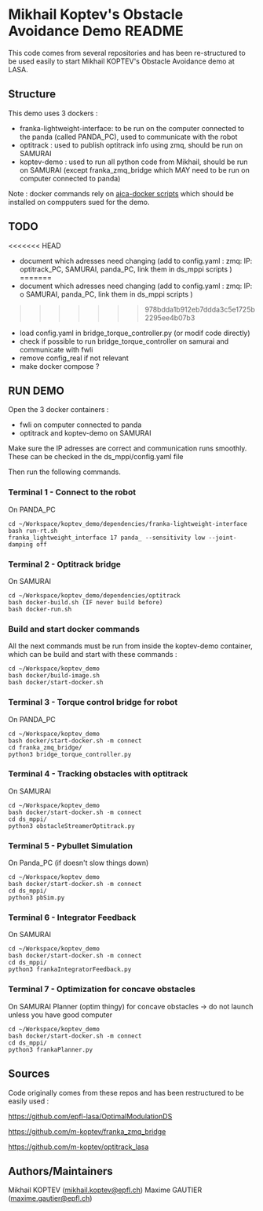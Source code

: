 # Mikhail Koptev's Obstacle Avoidance Demo README

This code comes from several repositories and has been re-structured to be used easily to start Mikhail KOPTEV's Obstacle Avoidance demo at LASA.

## Structure 
This demo uses 3 dockers :
- franka-lightweight-interface: to be run on the computer connected to the panda (called PANDA_PC), used to communicate with the robot
- optitrack : used to publish optitrack info using zmq, should be run on SAMURAI
- koptev-demo : used to run all python code from Mikhail, should be run on SAMURAI (except franka_zmq_bridge which MAY need to be run on computer connected to panda)

Note : docker commands rely on [aica-docker scripts](https://github.com/aica-technology/docker-images) which should be installed on compputers sued for the demo.

## TODO 
<<<<<<< HEAD
- document which adresses need changing (add to config.yaml : zmq: IP: optitrack_PC, SAMURAI, panda_PC, link them in ds_mppi scripts )
=======
- document which adresses need changing (add to config.yaml : zmq: IP: o SAMURAI, panda_PC, link them in ds_mppi scripts )
>>>>>>> 978bdda1b912eb7ddda3c5e1725b2295ee4b07b3
- load config.yaml in bridge_torque_controller.py (or modif code directly)
- check if possible to run bridge_torque_controller on samurai and communicate with fwli 
- remove config_real if not relevant
- make docker compose ?


## RUN DEMO

Open the 3 docker containers :
- fwli on computer connected to panda
- optitrack and koptev-demo on SAMURAI

Make sure the IP adresses are correct and communication runs smoothly. These can be checked in the ds_mppi/config.yaml file 

Then run the following commands.

### Terminal 1 - Connect to the robot
On PANDA_PC
```console
cd ~/Workspace/koptev_demo/dependencies/franka-lightweight-interface
bash run-rt.sh
franka_lightweight_interface 17 panda_ --sensitivity low --joint-damping off
```

### Terminal 2 - Optitrack bridge
On SAMURAI
```console
cd ~/Workspace/koptev_demo/dependencies/optitrack
bash docker-build.sh (IF never build before)
bash docker-run.sh
```

### Build and start docker commands
All the next commands must be run from inside the koptev-demo container, which can be build and start with these commands :
```console
cd ~/Workspace/koptev_demo
bash docker/build-image.sh
bash docker/start-docker.sh
```

### Terminal 3 - Torque control bridge for robot
On PANDA_PC
```console
cd ~/Workspace/koptev_demo
bash docker/start-docker.sh -m connect
cd franka_zmq_bridge/
python3 bridge_torque_controller.py
```

### Terminal 4 - Tracking obstacles with optitrack
On SAMURAI
```console
cd ~/Workspace/koptev_demo
bash docker/start-docker.sh -m connect
cd ds_mppi/
python3 obstacleStreamerOptitrack.py
```
### Terminal 5 - Pybullet Simulation
On Panda_PC (if doesn't slow things down)
```console
cd ~/Workspace/koptev_demo
bash docker/start-docker.sh -m connect
cd ds_mppi/
python3 pbSim.py
```

### Terminal 6 - Integrator Feedback
On SAMURAI
```console
cd ~/Workspace/koptev_demo
bash docker/start-docker.sh -m connect
cd ds_mppi/
python3 frankaIntegratorFeedback.py
```

### Terminal 7 - Optimization for concave obstacles 
On SAMURAI
Planner (optim thingy) for concave obstacles -> do not launch unless you have good computer
```console
cd ~/Workspace/koptev_demo
bash docker/start-docker.sh -m connect
cd ds_mppi/
python3 frankaPlanner.py
```

## Sources 
Code originally comes from these repos and has been restructured to be easily used : 

https://github.com/epfl-lasa/OptimalModulationDS

https://github.com/m-koptev/franka_zmq_bridge

https://github.com/m-koptev/optitrack_lasa


## Authors/Maintainers

Mikhail KOPTEV (mikhail.koptev@epfl.ch)
Maxime GAUTIER (maxime.gautier@epfl.ch)

